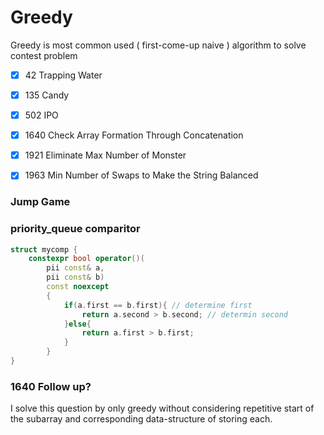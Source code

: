 # Greedy

Greedy is most common used ( first-come-up naive ) algorithm to solve contest problem

- [x] 42  Trapping Water
- [x] 135 Candy
- [x] 502 IPO
- [x] 1640 Check Array Formation Through Concatenation
- [x] 1921 Eliminate Max Number of Monster
- [x] 1963 Min Number of Swaps to Make the String Balanced


### Jump Game

### priority_queue comparitor
```cpp
struct mycomp {
    constexpr bool operator()(
        pii const& a,
        pii const& b)
        const noexcept
        {
            if(a.first == b.first){ // determine first
                return a.second > b.second; // determin second
            }else{
                return a.first > b.first;
            }
        }
}
```

### 1640 Follow up?

I solve this question by only greedy without considering repetitive start of the subarray and corresponding data-structure of storing each.

